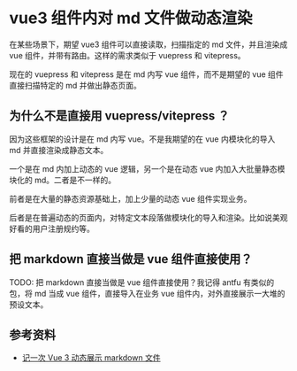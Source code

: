 # vue3 组件内对 md 文件做动态渲染

在某些场景下，期望 vue3 组件可以直接读取，扫描指定的 md 文件，并且渲染成 vue 组件，并带有路由。这样的需求类似于 vuepress 和 vitepress。

现在的 vuepress 和 vitepress 是在 md 内写 vue 组件，而不是期望的 vue 组件直接扫描特定的 md 并做出静态页面。

## 为什么不是直接用 vuepress/vitepress ？

因为这些框架的设计是在 md 内写 vue。不是我期望的在 vue 内模块化的导入 md 并直接渲染成静态文本。

一个是在 md 内加上动态的 vue 逻辑，另一个是在动态 vue 内加入大批量静态模块化的 md。二者是不一样的。

前者是在大量的静态资源基础上，加上少量的动态 vue 组件实现业务。

后者是在普遍动态的页面内，对特定文本段落做模块化的导入和渲染。比如说美观好看的用户注册规约等。

## 把 markdown 直接当做是 vue 组件直接使用？

TODO: 把 markdown 直接当做是 vue 组件直接使用？我记得 antfu 有类似的包，将 md 当成 vue 组件，直接导入在业务 vue 组件内，对外直接展示一大堆的预设文本。

## 参考资料

<!-- TODO: 待学习 -->

- [记一次 Vue 3 动态展示 markdown 文件](https://desnlee.com/post/vue3-markdown/)
